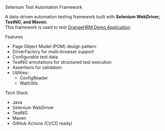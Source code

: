 Selenium Test Automation Framework

A data-driven automation testing framework built with **Selenium WebDriver, TestNG, and Maven**.  
This framework is used to test [OrangeHRM Demo Application](https://opensource-demo.orangehrmlive.com/).

Features
- Page Object Model (POM) design pattern
- DriverFactory for multi-browser support
- Configurable test data 
- TestNG annotations for structured test execution
- Assertions for validation
- Utilities:
  - ConfigReader
  - WaitUtils

Tech Stack
- Java
- Selenium WebDriver
- TestNG
- Maven
- GitHub Actions (CI/CD ready)

